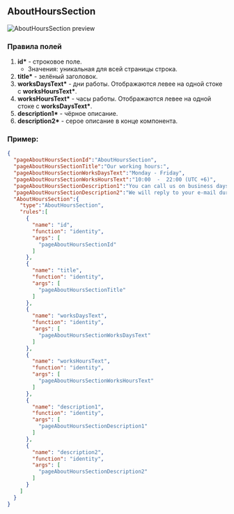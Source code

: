 ## AboutHoursSection

![AboutHoursSection preview](https://i.ibb.co/9wBPR1D/awh.png)

### Правила полей

1. **id\*** - строковое поле.
   - Значения: уникальная для всей страницы строка.
2. **title\*** - зелёный заголовок.
3. **worksDaysText\*** - дни работы. Отображаются левее на одной стоке с **worksHoursText\***.
4. **worksHoursText\*** - часы работы. Отображаются левее на одной стоке с **worksDaysText\***.
5. **description1\*** - чёрное описание.
6. **description2\*** - серое описание в конце компонента.

### Пример:

```JSON
{
  "pageAboutHoursSectionId":"AboutHoursSection",
  "pageAboutHoursSectionTitle":"Our working hours:",
  "pageAboutHoursSectionWorksDaysText":"Monday - Friday",
  "pageAboutHoursSectionWorksHoursText":"10:00  -  22:00 (UTC +6)",
  "pageAboutHoursSectionDescription1":"You can call us on business days from 8:00 till 24:00 (UTC +6)",
  "pageAboutHoursSectionDescription2":"We will reply to your e-mail during one business day",
  "AboutHoursSection":{
    "type":"AboutHoursSection",
    "rules":[
      {
        "name": "id",
        "function": "identity",
        "args": [
          "pageAboutHoursSectionId"
        ]
      },
      {
        "name": "title",
        "function": "identity",
        "args": [
          "pageAboutHoursSectionTitle"
        ]
      },
      {
        "name": "worksDaysText",
        "function": "identity",
        "args": [
          "pageAboutHoursSectionWorksDaysText"
        ]
      },
      {
        "name": "worksHoursText",
        "function": "identity",
        "args": [
          "pageAboutHoursSectionWorksHoursText"
        ]
      },
      {
        "name": "description1",
        "function": "identity",
        "args": [
          "pageAboutHoursSectionDescription1"
        ]
      },
      {
        "name": "description2",
        "function": "identity",
        "args": [
          "pageAboutHoursSectionDescription2"
        ]
      }
    ]
  }
}
```
